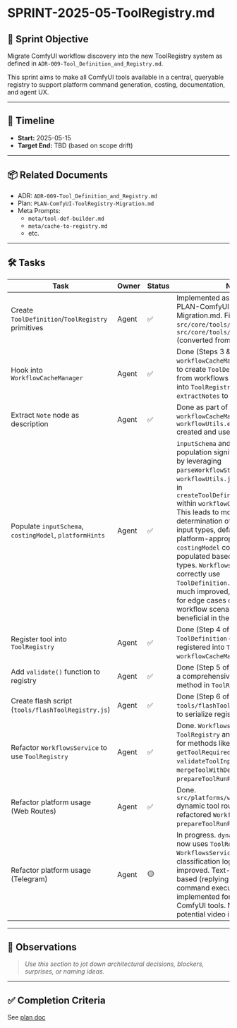 # SPRINT-2025-05-ToolRegistry.md

## 🎯 Sprint Objective

Migrate ComfyUI workflow discovery into the new ToolRegistry system as defined in `ADR-009-Tool_Definition_and_Registry.md`.

This sprint aims to make all ComfyUI tools available in a central, queryable registry to support platform command generation, costing, documentation, and agent UX.

---

## 📅 Timeline

- **Start:** 2025-05-15  
- **Target End:** TBD (based on scope drift)

---

## 📦 Related Documents

- ADR: `ADR-009-Tool_Definition_and_Registry.md`
- Plan: `PLAN-ComfyUI-ToolRegistry-Migration.md`
- Meta Prompts:
  - `meta/tool-def-builder.md`
  - `meta/cache-to-registry.md`
  - etc.

---

## 🛠️ Tasks

| Task | Owner | Status | Notes |
|------|-------|--------|-------|
| Create `ToolDefinition`/`ToolRegistry` primitives | Agent | ✅ | Implemented as per Step 1 of PLAN-ComfyUI-ToolRegistry-Migration.md. Files created: `src/core/tools/ToolDefinition.js`, `src/core/tools/ToolRegistry.js` (converted from .ts). |
| Hook into `WorkflowCacheManager` | Agent | ✅ | Done (Steps 3 & 4 of plan). `workflowCacheManager.js` modified to create `ToolDefinition` objects from workflows and register them into `ToolRegistry`. Added `extractNotes` to `workflowUtils.js`. |
| Extract `Note` node as description | Agent | ✅ | Done as part of `workflowCacheManager` integration. `workflowUtils.extractNotes()` created and used. |
| Populate `inputSchema`, `costingModel`, `platformHints` | Agent | ✅ | `inputSchema` and `platformHints` population significantly improved by leveraging `parseWorkflowStructure` in `workflowUtils.js` and refining logic in `createToolDefinitionFromWorkflow` within `workflowCacheManager.js`. This leads to more accurate determination of required inputs, input types, default values, and platform-appropriate hints. `costingModel` continues to be populated based on machine GPU types. `WorkflowsService` methods correctly use `ToolDefinition.inputSchema`. While much improved, further refinement for edge cases or more complex workflow scenarios may be beneficial in the future. |
| Register tool into `ToolRegistry` | Agent | ✅ | Done (Step 4 of plan). `ToolDefinition` objects are registered into `ToolRegistry` from `workflowCacheManager.js`. |
| Add `validate()` function to registry | Agent | ✅ | Done (Step 5 of plan). Implemented a comprehensive `validate()` method in `ToolRegistry.js`. |
| Create flash script (`tools/flashToolRegistry.js`) | Agent | ✅ | Done (Step 6 of plan). Created `tools/flashToolRegistry.js` script to serialize registry. |
| Refactor `WorkflowsService` to use `ToolRegistry` | Agent | ✅ | Done. `WorkflowsService` now uses `ToolRegistry` and `ToolDefinition` for methods like `getToolRequiredInputs`, `validateToolInputPayload`, `mergeToolWithDefaultInputs`, and `prepareToolRunPayload`. |
| Refactor platform usage (Web Routes) | Agent | ✅ | Done. `src/platforms/web/routes/index.js` dynamic tool routes now use the refactored `WorkflowsService` and `prepareToolRunPayload`. |
| Refactor platform usage (Telegram) | Agent | 🟡 | In progress. `dynamicCommands.js` now uses `ToolRegistry` via `WorkflowsService`. Command classification logic significantly improved. Text-only and Image-based (replying to image with URL) command execution path implemented for all 23 classified ComfyUI tools. Next: Testing, potential video input handling. |

---

## 🧠 Observations

> _Use this section to jot down architectural decisions, blockers, surprises, or naming ideas._

---

## ✅ Completion Criteria

See [plan doc](../audits/PLAN-ComfyUI-ToolRegistry-Migration.md#4-completion-criteria)